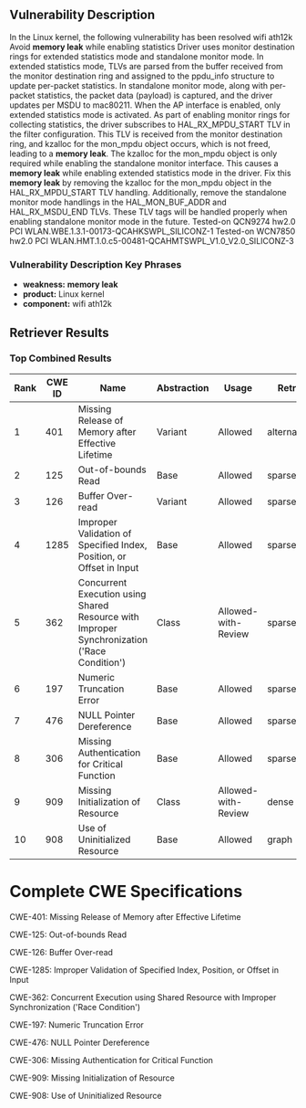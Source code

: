 ## Vulnerability Description
In the Linux kernel, the following vulnerability has been resolved wifi ath12k Avoid **memory leak** while enabling statistics Driver uses monitor destination rings for extended statistics mode and standalone monitor mode. In extended statistics mode, TLVs are parsed from the buffer received from the monitor destination ring and assigned to the ppdu_info structure to update per-packet statistics. In standalone monitor mode, along with per-packet statistics, the packet data (payload) is captured, and the driver updates per MSDU to mac80211. When the AP interface is enabled, only extended statistics mode is activated. As part of enabling monitor rings for collecting statistics, the driver subscribes to HAL_RX_MPDU_START TLV in the filter configuration. This TLV is received from the monitor destination ring, and kzalloc for the mon_mpdu object occurs, which is not freed, leading to a **memory leak**. The kzalloc for the mon_mpdu object is only required while enabling the standalone monitor interface. This causes a **memory leak** while enabling extended statistics mode in the driver. Fix this **memory leak** by removing the kzalloc for the mon_mpdu object in the HAL_RX_MPDU_START TLV handling. Additionally, remove the standalone monitor mode handlings in the HAL_MON_BUF_ADDR and HAL_RX_MSDU_END TLVs. These TLV tags will be handled properly when enabling standalone monitor mode in the future. Tested-on QCN9274 hw2.0 PCI WLAN.WBE.1.3.1-00173-QCAHKSWPL_SILICONZ-1 Tested-on WCN7850 hw2.0 PCI WLAN.HMT.1.0.c5-00481-QCAHMTSWPL_V1.0_V2.0_SILICONZ-3

### Vulnerability Description Key Phrases
- **weakness:** **memory leak**
- **product:** Linux kernel
- **component:** wifi ath12k

## Retriever Results

### Top Combined Results

| Rank | CWE ID | Name | Abstraction | Usage  | Retrievers | Individual Scores |
|------|--------|------|-------------|-------|------------|-------------------|
| 1 | 401 | Missing Release of Memory after Effective Lifetime | Variant | Allowed | alternate_terms | 1.000 |
| 2 | 125 | Out-of-bounds Read | Base | Allowed | sparse | 1.069 |
| 3 | 126 | Buffer Over-read | Variant | Allowed | sparse | 1.004 |
| 4 | 1285 | Improper Validation of Specified Index, Position, or Offset in Input | Base | Allowed | sparse | 0.995 |
| 5 | 362 | Concurrent Execution using Shared Resource with Improper Synchronization ('Race Condition') | Class | Allowed-with-Review | sparse | 0.982 |
| 6 | 197 | Numeric Truncation Error | Base | Allowed | sparse | 0.981 |
| 7 | 476 | NULL Pointer Dereference | Base | Allowed | sparse | 0.977 |
| 8 | 306 | Missing Authentication for Critical Function | Base | Allowed | sparse | 0.963 |
| 9 | 909 | Missing Initialization of Resource | Class | Allowed-with-Review | dense | 0.543 |
| 10 | 908 | Use of Uninitialized Resource | Base | Allowed | graph | 0.003 |



# Complete CWE Specifications

CWE-401: Missing Release of Memory after Effective Lifetime

CWE-125: Out-of-bounds Read

CWE-126: Buffer Over-read

CWE-1285: Improper Validation of Specified Index, Position, or Offset in Input

CWE-362: Concurrent Execution using Shared Resource with Improper Synchronization ('Race Condition')

CWE-197: Numeric Truncation Error

CWE-476: NULL Pointer Dereference

CWE-306: Missing Authentication for Critical Function

CWE-909: Missing Initialization of Resource

CWE-908: Use of Uninitialized Resource